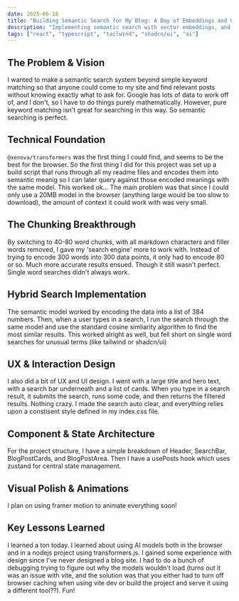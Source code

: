 ```yaml
---
date: 2025-06-18
title: "Building Semantic Search for My Blog: A Day of Embeddings and UX Polish"
description: "Implementing semantic search with vector embeddings, and creating a polished search experience for my personal blog"
tags: ["react", "typescript", "tailwind", "shadcn/ui", "ai"]
---
```

## The Problem & Vision
I wanted to make a semantic search system beyond simple keyword matching so that anyone could come to my site and find
relevant posts without knowing exactly what to ask for. Google has lots of data to work off of, and I don't, so I have to do
things purely mathematically. However, pure keyword matching isn't great for searching in this way. So semantic searching is perfect.

## Technical Foundation
`@xenova/transformers` was the first thing I could find, and seems to be the best for the browser. So the first thing I did for this project
was set up a build script that runs through all my readme files and encodes them into semantic meanig so I can later query against those encoded meanings with the same model. This worked ok...
The main problem was that since I could only use a 20MB model in the browser (anything large would be too slow to download), the amount
of context it could work with was very small.

## The Chunking Breakthrough
By switching to 40-80 word chunks, with all markdown characters and filler words removed, I gave my 'search engine' more to work with. Instead of
trying to encode 300 words into 300 data points, it only had to encode 80 or so. Much more accurate results ensued. Though it still wasn't perfect.
Single word searches didn't always work.

## Hybrid Search Implementation
The semantic model worked by encoding the data into a list of 384 numbers. Then, when a user types in a search, I run the search through the same model and use the standard cosine simliarity algorithm to find the most similar results. This worked alright as well, but fell short on single word searches for unusual terms (like tailwind or shadcn/ui)

## UX & Interaction Design
I also did a bit of UX and UI design. I went with a large title and hero text, with a search bar underneath and a list of cards. When you type in a search result, it submits the search, runs some code, and then returns the filtered results. Nothing crazy. I made the search auto clear, and everything relies upon a constisent style defined in my index.css file.

## Component & State Architecture
For the project structure, I have a simple breakdown of Header, SearchBar, BlogPostCards, and BlogPostArea. Then I have a usePosts hook which
uses zustand for central state management.

## Visual Polish & Animations
I plan on using framer motion to animate everything soon!

## Key Lessons Learned
I learned a ton today. I learned about using AI models both in the browser and in a nodejs project using transformers.js. I gained some
experience with design since I've never designed a blog site. I had to do a bunch of debugging trying to figure out why the models wouldn't load
(turns out it was an issue with vite, and the solution was that you either had to turn off browser caching when using vite dev or build the project and serve it using a different tool??). Fun!
